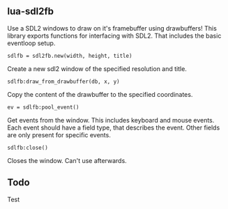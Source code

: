 lua-sdl2fb
-----------

Use a SDL2 windows to draw on it's framebuffer using drawbuffers!
This library exports functions for interfacing with SDL2. That includes
the basic eventloop setup.



	sdlfb = sdl2fb.new(width, height, title)

Create a new sdl2 window of the specified resolution and title.


	sdlfb:draw_from_drawbuffer(db, x, y)

Copy the content of the drawbuffer to the specified coordinates.



	ev = sdlfb:pool_event()

Get events from the window. This includes keyboard and mouse events.
Each event should have a field type, that describes the event. Other
fields are only present for specific events.


	sdlfb:close()

Closes the window. Can't use afterwards.



Todo
-----

 Test
